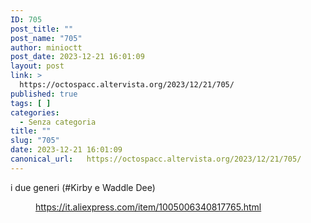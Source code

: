 ```yaml
---
ID: 705
post_title: ""
post_name: "705"
author: minioctt
post_date: 2023-12-21 16:01:09
layout: post
link: >
  https://octospacc.altervista.org/2023/12/21/705/
published: true
tags: [ ]
categories:
  - Senza categoria
title: ""
slug: "705"
date: 2023-12-21 16:01:09
canonical_url:   https://octospacc.altervista.org/2023/12/21/705/
---
```

<!-- wp:paragraph -->
<p markdown="1">i due generi (#Kirby e Waddle Dee)</p>
<!-- /wp:paragraph -->

<!-- wp:paragraph -->
<p markdown="1"></p>
<!-- /wp:paragraph -->

<!-- wp:image {"id":706,"sizeSlug":"large","linkDestination":"none"} -->
<figure class="wp-block-image size-large"><img src="https://octospacc.github.io/microblog-mirror/assets/uploads/2023/12/image-18-960x511.png" alt="" class="wp-image-706"/><figcaption class="wp-element-caption"><a href="https://it.aliexpress.com/item/1005006340817765.html">https://it.aliexpress.com/item/1005006340817765.html</a></figcaption></figure>
<!-- /wp:image -->